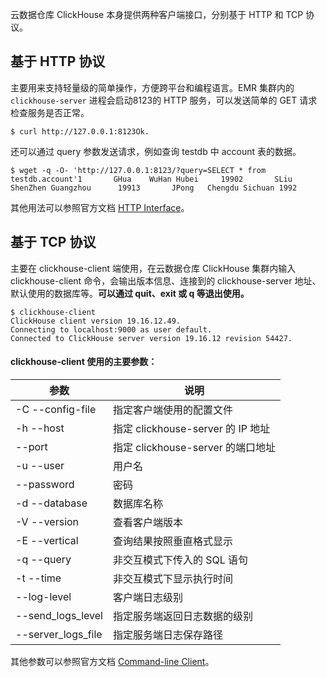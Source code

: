 云数据仓库 ClickHouse 本身提供两种客户端接口，分别基于 HTTP 和 TCP 协议。

## 基于 HTTP 协议
主要用来支持轻量级的简单操作，方便跨平台和编程语言。EMR 集群内的 `clickhouse-server` 进程会启动8123的 HTTP 服务，可以发送简单的 GET 请求检查服务是否正常。
```
$ curl http://127.0.0.1:8123Ok.
```
还可以通过 query 参数发送请求，例如查询 testdb 中 account 表的数据。
```
$ wget -q -O- 'http://127.0.0.1:8123/?query=SELECT * from testdb.account'1       GHua    WuHan Hubei     19902       SLiu    ShenZhen Guangzhou      19913       JPong   Chengdu Sichuan 1992
```
其他用法可以参照官方文档 [HTTP Interface](https://clickhouse.tech/docs/en/interfaces/http/)。

## 基于 TCP 协议
主要在 clickhouse-client 端使用，在云数据仓库 ClickHouse 集群内输入 clickhouse-client 命令，会输出版本信息、连接到的 clickhouse-server 地址、默认使用的数据库等。**可以通过 quit、exit 或 q 等退出使用。**
```
$ clickhouse-client
ClickHouse client version 19.16.12.49.
Connecting to localhost:9000 as user default.
Connected to ClickHouse server version 19.16.12 revision 54427.
```
#### clickhouse-client 使用的主要参数：

| 参数 | 说明  |
|---------|----------|
|  -C --config-file | 指定客户端使用的配置文件 |
|  -h --host  |指定 clickhouse-server 的 IP 地址  |
|  --port | 指定 clickhouse-server 的端口地址 |
|   -u --user |用户名  |
|  --password  |密码  |
|  -d --database | 数据库名称 |
|  -V --version | 查看客户端版本 |
|  -E --vertical | 查询结果按照垂直格式显示 |
|  -q --query | 非交互模式下传入的 SQL 语句 |
| -t --time | 非交互模式下显示执行时间 |
|  --log-level | 客户端日志级别 |
| --send_logs_level | 指定服务端返回日志数据的级别 |
|  --server_logs_file | 指定服务端日志保存路径 |

其他参数可以参照官方文档 [Command-line Client](https://clickhouse.tech/docs/en/interfaces/cli/)。
